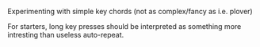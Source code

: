 Experimenting with simple key chords (not as complex/fancy as i.e. plover)

For starters, long key presses should be interpreted as something more intresting than useless auto-repeat.
